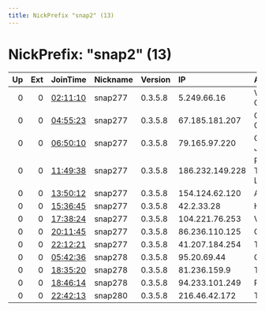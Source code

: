```yaml
---
title: NickPrefix "snap2" (13)
---
```


# NickPrefix: "snap2" (13)

|   Up |   Ext | JoinTime                                                                                            | Nickname   | Version   | IP              | AS                                       | CC   |   ORp |   Dirp | OS    | Contact   |   eFamMembers |
|-----:|------:|:----------------------------------------------------------------------------------------------------|:-----------|:----------|:----------------|:-----------------------------------------|:-----|------:|-------:|:------|:----------|--------------:|
|    0 |     0 | [02:11:10](https://metrics.torproject.org/rs.html#details/DCFD7C681C88486A27DCA9BC0C22E2B53757BB0B) | snap277    | 0.3.5.8   | 5.249.66.16     | Vodafone Portugal - Communicacoes Pessoa | pt   | 39979 |      0 | Linux | None      |             1 |
|    0 |     0 | [04:55:23](https://metrics.torproject.org/rs.html#details/0C17668F39A08944AA7B5FD733DB8C7598FE4CFC) | snap277    | 0.3.5.8   | 67.185.181.207  | Comcast Cable Communications, LLC        | us   | 39879 |      0 | Linux | None      |             1 |
|    0 |     0 | [06:50:10](https://metrics.torproject.org/rs.html#details/7F30A61FA4B945A78D05CB3F04B78FD8212E09AF) | snap277    | 0.3.5.8   | 79.165.97.220   | Central Telegraph Public Joint-stock Com | ru   | 44181 |      0 | Linux | None      |             1 |
|    0 |     0 | [11:49:38](https://metrics.torproject.org/rs.html#details/F82B5DFE381436540739F76BF1C01A415A6795A9) | snap277    | 0.3.5.8   | 186.232.149.228 | Proserver Telecomunicau00E7u00F5es Ltd   | br   | 43129 |      0 | Linux | None      |             1 |
|    0 |     0 | [13:50:12](https://metrics.torproject.org/rs.html#details/07E2405EFEEA8C9B59CB3AE543F5AC85BA33D0F4) | snap277    | 0.3.5.8   | 154.124.62.120  | Autonomous System                        | sn   | 39119 |      0 | Linux | None      |             1 |
|    0 |     0 | [15:36:45](https://metrics.torproject.org/rs.html#details/C672537C3DF54A7CC26A246D3E6BBD25B7098BBB) | snap277    | 0.3.5.8   | 42.2.33.28      | HKT Limited                              | hk   | 45997 |      0 | Linux | None      |             1 |
|    0 |     0 | [17:38:24](https://metrics.torproject.org/rs.html#details/B0C76308ABE597AF4AF2BD6A520358E2003ECCC4) | snap277    | 0.3.5.8   | 104.221.76.253  | Videotron Telecom Ltee                   | ca   | 36643 |      0 | Linux | None      |             1 |
|    0 |     0 | [20:11:45](https://metrics.torproject.org/rs.html#details/3965390E8DB79A1B2C9A52828FDDACCA444146C4) | snap277    | 0.3.5.8   | 86.236.110.125  | Orange                                   | fr   | 41153 |      0 | Linux | None      |             1 |
|    0 |     0 | [22:12:21](https://metrics.torproject.org/rs.html#details/AA148F67B1A7E8ED1DCB9199378DC8980EF66488) | snap277    | 0.3.5.8   | 41.207.184.254  | TogoTelecom, Togo                        | tg   | 37705 |      0 | Linux | None      |             1 |
|    0 |     0 | [05:42:36](https://metrics.torproject.org/rs.html#details/3B4BC0336DC68378AA734686F021C175555C9666) | snap278    | 0.3.5.8   | 95.20.69.44     | Orange Espagne SA                        | es   | 40571 |      0 | Linux | None      |             1 |
|    0 |     0 | [18:35:20](https://metrics.torproject.org/rs.html#details/F10D3D001C67653A1FA2D59BFC450663A2C26B35) | snap278    | 0.3.5.8   | 81.236.159.9    | Telia Company AB                         | se   | 32815 |      0 | Linux | None      |             1 |
|    0 |     0 | [18:46:14](https://metrics.torproject.org/rs.html#details/C1B29948CC52320B67068EA79DF7389DED4CDE8B) | snap278    | 0.3.5.8   | 94.233.101.249  | Rostelecom                               | ru   | 39023 |      0 | Linux | None      |             1 |
|    0 |     0 | [22:42:13](https://metrics.torproject.org/rs.html#details/652E50659B08F332E11CBB70401FAFE8262E3449) | snap280    | 0.3.5.8   | 216.46.42.172   | Telebec                                  | ca   | 42845 |      0 | Linux | None      |             1 |
